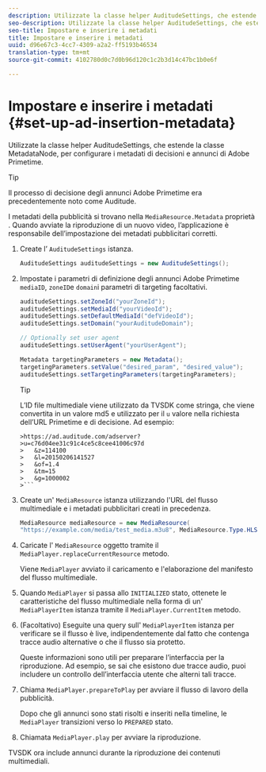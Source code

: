 ```yaml
---
description: Utilizzate la classe helper AuditudeSettings, che estende la classe MetadataNode, per configurare i metadati di decisioni e annunci di Adobe Primetime.
seo-description: Utilizzate la classe helper AuditudeSettings, che estende la classe MetadataNode, per configurare i metadati di decisioni e annunci di Adobe Primetime.
seo-title: Impostare e inserire i metadati
title: Impostare e inserire i metadati
uuid: d96e67c3-4cc7-4309-a2a2-ff5193b46534
translation-type: tm+mt
source-git-commit: 4102780d0c7d0b96d120c1c2b3d14c47bc1b0e6f

---
```



# Impostare e inserire i metadati {#set-up-ad-insertion-metadata}

Utilizzate la classe helper AuditudeSettings, che estende la classe MetadataNode, per configurare i metadati di decisioni e annunci di Adobe Primetime.

>[!TIP]
>
>Il processo di decisione degli annunci Adobe Primetime era precedentemente noto come Auditude.

I metadati della pubblicità si trovano nella `MediaResource.Metadata` proprietà . Quando avviate la riproduzione di un nuovo video, l’applicazione è responsabile dell’impostazione dei metadati pubblicitari corretti.

1. Create l’ `AuditudeSettings` istanza.

   ```java
   AuditudeSettings auditudeSettings = new AuditudeSettings();
   ```

1. Impostate i parametri di definizione degli annunci Adobe Primetime `mediaID`, `zoneID`e `domain`i parametri di targeting facoltativi.

   ```java
   auditudeSettings.setZoneId("yourZoneId"); 
   auditudeSettings.setMediaId("yourVideoId"); 
   auditudeSettings.setDefaultMediaId("defVideoId"); 
   auditudeSettings.setDomain("yourAuditudeDomain"); 
   
   // Optionally set user agent  
   auditudeSettings.setUserAgent("yourUserAgent"); 
   
   Metadata targetingParameters = new Metadata(); 
   targetingParameters.setValue("desired_param", "desired_value"); 
   auditudeSettings.setTargetingParameters(targetingParameters);
   ```

   >[!TIP]
   >
   >L’ID file multimediale viene utilizzato da TVSDK come stringa, che viene convertita in un valore md5 e utilizzato per il `u` valore nella richiesta dell’URL Primetime e di decisione. Ad esempio:
   >
   >
   ```
   >https://ad.auditude.com/adserver?
   >u=c76d04ee31c91c4ce5c8cee41006c97d
   >   &z=114100 
   >   &l=20150206141527 
   >   &of=1.4 
   >   &tm=15 
   >   &g=1000002
   >```

1. Create un&#39; `MediaResource` istanza utilizzando l&#39;URL del flusso multimediale e i metadati pubblicitari creati in precedenza.

   ```java
   MediaResource mediaResource = new MediaResource( 
   "https://example.com/media/test_media.m3u8", MediaResource.Type.HLS, Metadata);
   ```

1. Caricate l&#39; `MediaResource` oggetto tramite il `MediaPlayer.replaceCurrentResource` metodo.

   Viene `MediaPlayer` avviato il caricamento e l&#39;elaborazione del manifesto del flusso multimediale.

1. Quando `MediaPlayer` si passa allo `INITIALIZED` stato, ottenete le caratteristiche del flusso multimediale nella forma di un&#39; `MediaPlayerItem` istanza tramite il `MediaPlayer.CurrentItem` metodo.
1. (Facoltativo) Eseguite una query sull&#39; `MediaPlayerItem` istanza per verificare se il flusso è live, indipendentemente dal fatto che contenga tracce audio alternative o che il flusso sia protetto.

   Queste informazioni sono utili per preparare l’interfaccia per la riproduzione. Ad esempio, se sai che esistono due tracce audio, puoi includere un controllo dell’interfaccia utente che alterni tali tracce.

1. Chiama `MediaPlayer.prepareToPlay` per avviare il flusso di lavoro della pubblicità.

   Dopo che gli annunci sono stati risolti e inseriti nella timeline, le `MediaPlayer` transizioni verso lo `PREPARED` stato.
1. Chiamata `MediaPlayer.play` per avviare la riproduzione.

TVSDK ora include annunci durante la riproduzione dei contenuti multimediali.
